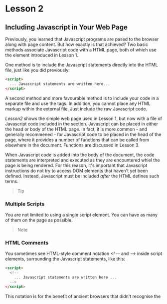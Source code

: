 # Lesson 2

## Including Javascript in Your Web Page

Previously, you learned that Javascript programs are pased to the browser along with page content. But how exactly is that achieved? Two basic methods associate Javascript code with a HTML page, both of which use the <script></script> element introduced in Lesson 1.

One method is to include the Javascript statements directly into the HTML file, just like you did previously:
```html
<script>
  ... Javascript statements are written here...
</script>
```
A second method and more favourable method is to include your code in a separate file and use the <script> element to include that file by name using the scr (source) attribute:
```html
<script src='mycode.js'></script>
```
The file *mycode.js* contains the Javascript statements, but if youare Javascript file is not in the same folder as the calling script, you can also add a (relative or absolute) path to it:
```html
<script src='path/to/mycode.js'></script>
```
or
```html
<script src='http://www.example.com/path/to/mycode.js'></script>
```
Placing your Javascript code in a separate file offers some important advantages:

* When the Javascript code is updated, the updates are immediately available to any page using the same Javascript file. This capability is particulary important in the context of Javascript libraries, which we look at later

* The code for the HTML page is kept cleaner and therefore is easier to read and maintain

* Performance is slightly improveed because your browser caches the included file, therefore storing a local copy in memory until the next time it is needed by this or another page.

> Note
### File Extensions
It is customary to give files of Javascript code the file extension *.js*, as in this example. However, your included code files can have any extension, and the browser will try to interpret the contents as Javascript.

> Caution
### Take Care with Markup
The Javascript statements in the external file must NOT be surrounded by <script> .. </script> tags. In addition, you cannot place any HTML markup within the external file. Just include the raw Javascript code.

*Lesson2* shows the simple web page used in Lesson 1, but now with a file of Javascript code included in the <body> section. Javascript can be placed in either the head or body of the HTML page. In fact, it is more common - and generally recommened - for Javascript code to be placed in the head of the page, where it provides a number of functions that can be called from elsewhere in the document. Functions are discussed in Lesson 3.

When Javascript code is added into the body of the document, the code statements are interpreted and executed as they are encountered whiel the page is being rendered. For this reason, it's important that Javascript instructions do not try to access DOM elements that haven't yet been defined. Instead, Javascript must be included *after* the HTML defines such terms.

> Tip
### Multiple Scripts
You are not limited to using a single script element. You can have as many of them on the page as possible.

> Note
### HTML Comments
You sometimes see HTML-style comment notation *<! --* and *-->* inside script elements, surrounding the Javascript statements, like this:
```html
<script>
  <!--
    ... Javascript statements are written here ...
  -->
</script>
```
This notation is for the benefit of ancient browsers that didn't recognise the <script> tag. This technique is not required.

## Writing Javascript Statements
Javascript programs are lists of individual 

